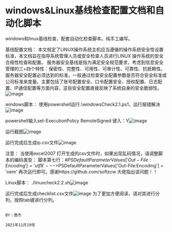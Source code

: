 # windows&Linux基线检查配置文档和自动化脚本
windows和linux基线检查，配套自动化检查脚本。纯手工编写。

基线配置文档：
      本文规定了LINUX操作系统主机应当遵循的操作系统安全性设置标准，本文档旨在指导系统管理人员或安全检查人员进行LINUX 操作系统的安全合规性检查和配置。
服务器安全基线是指为满足安全规范要求，考虑到信息安全管理的三+四个特性：保密性、完整性、可用性、可审计性、可靠性、抗抵赖性。服务器安全配置必须达到的标准，一般通过检查安全配置参数是否符合安全标准或公司标准来度量。主要包括了账号配置安全、口令配置安全、授权配置、日志配置、IP通信配置等方面内容，这些安全配置直接反映了系统自身的安全脆弱性。  
        ![image](https://user-images.githubusercontent.com/40255379/142581629-c879b9ae-ce15-45eb-af93-fbcaa588fef7.png)

windows脚本：
    使用powershell运行.\windowsCheck2.1.ps1，运行报错解决![image](https://user-images.githubusercontent.com/40255379/142582487-bdc92c8b-8215-43b9-b438-e7be41bb4003.png)
        
   powershell输入set-ExecutionPolicy RemoteSigned  键入：Y![image](https://user-images.githubusercontent.com/40255379/142583004-b7c9ce7d-5254-4e48-b792-17e93cfde0ce.png)
        
   运行截图![image](https://user-images.githubusercontent.com/40255379/142583521-c576c998-62c3-4c49-9a23-05422bb679ce.png)
       
   运行完成后生成ip.csv文件![image](https://user-images.githubusercontent.com/40255379/142583685-7fa5c15f-3572-4ec4-82e7-eea58971c5c2.png)
       
   注意： 当使用excel2007 打开生成的csv文件时，如果出现乱码情况，请调整脚本的编码类型：
        脚本第七行：#$PSDefaultParameterValues['Out-File:Encoding'] = 'utf8'  --->$PSDefaultParameterValues['Out-File:Encoding'] = 'oem'
        再次运行即可。感谢https://github.com/softzcw 大佬指出该问题！！


Linux脚本：
        ./linuxcheck2.2.sh![image](https://user-images.githubusercontent.com/40255379/142585459-63be1daa-377b-48ff-9f8e-1f6247cfbc05.png)

运行完成后生成checklist.csv文件![image](https://user-images.githubusercontent.com/40255379/142585896-464f8927-352e-4d3b-a8ea-1381d313502e.png)
为了更加方便阅读，请对其进行分列，按照tab键进行分列。



                                                                                                      BY：唐杰
                                                                                                      2021年11月19号
  
